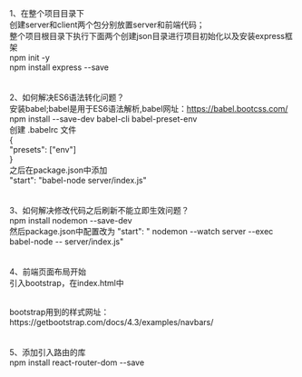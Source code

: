 1、在整个项目目录下</br>
创建server和client两个包分别放置server和前端代码；</br>
整个项目根目录下执行下面两个创建json目录进行项目初始化以及安装express框架</br>
npm init -y</br>
npm install express --save</br>
</br>
</br>
2、如何解决ES6语法转化问题？</br>
安装babel;babel是用于ES6语法解析,babel网址：https://babel.bootcss.com/</br>
npm install --save-dev babel-cli babel-preset-env</br>
创建 .babelrc 文件</br>
{</br>
  "presets": ["env"]</br>
}</br>
之后在package.json中添加</br>
"start": "babel-node server/index.js"</br>
</br>
</br>
3、如何解决修改代码之后刷新不能立即生效问题？</br>
npm install nodemon --save-dev</br>
然后package.json中配置改为 "start": " nodemon --watch server --exec babel-node -- server/index.js"</br>
</br>
</br>
4、前端页面布局开始</br>
引入bootstrap，在index.html中
<link href="https://cdn.bootcss.com/twitter-bootstrap/4.3.1/css/bootstrap.min.css" rel="stylesheet"></br>
bootstrap用到的样式网址：https://getbootstrap.com/docs/4.3/examples/navbars/</br>
</br>
</br>
5、添加引入路由的库</br>
npm install react-router-dom --save</br>




